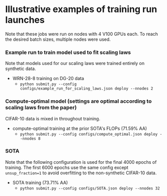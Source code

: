 # Illustrative examples of training run launches

Note that these jobs were run on nodes with 4 V100 GPUs each. To reach the desired batch sizes, multiple nodes were used.

### Example run to train model used to fit scaling laws

Note that models used for our scaling laws were trained entirely on synthetic data.

- WRN-28-8 training on DG-20 data
  - `python submit.py --config configs/example_run_for_scaling_laws.json deploy --nnodes 2`

### Compute-optimal model (settings are optimal according to scaling laws from the paper)

CIFAR-10 data is mixed in throughout training.

- compute-optimal training at the prior SOTA's FLOPs (71.59% AA) 
  - `python submit.py --config configs/compute_optimal.json deploy --nnodes 8`

### SOTA

Note that the following configuration is used for the final 4000 epochs of training. The first 6000 epochs use the same config except `unsup_fraction=1` to avoid overfitting to the non-synthetic CIFAR-10 data.

- SOTA training (73.71% AA) 
  - `python submit.py --config configs/SOTA.json deploy --nnodes 32`
